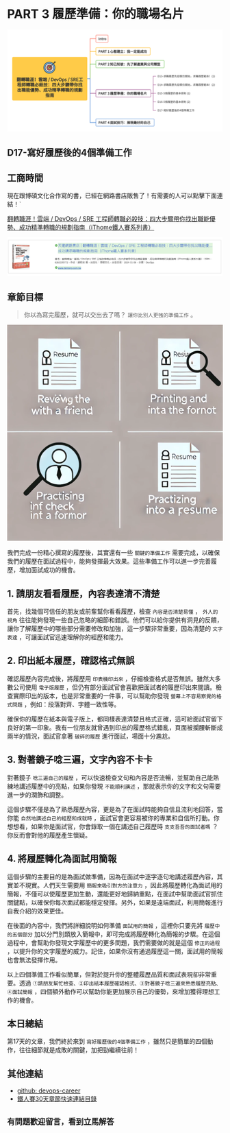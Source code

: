 # PART 3 履歷準備：你的職場名片

![鐵人賽-30Days-P3](https://github.com/qwedsazxc78/devops-career/raw/main/docs/img/30Days-P3.png)

## D17-寫好履歷後的4個準備工作

## 工商時間

現在跟博碩文化合作寫的書，已經在網路書店販售了！有需要的人可以點擊下面連結！`

[翻轉職涯！雲端 / DevOps / SRE 工程師轉職必殺技：四大步驟帶你找出職能優勢、成功精準轉職的規劃指南（iThome鐵人賽系列書）](https://heyurl.cc/lQ3e4)

![books](https://github.com/qwedsazxc78/devops-career/raw/main/docs/img/books.png)

## 章節目標

> 你以為寫完履歷，就可以交出去了嗎？ `讓你比別人更強的準備工作` 。

![D17-寫好履歷後的4個準備工作](https://github.com/qwedsazxc78/devops-career/raw/main/docs/img/D17.png)

我們完成一份精心撰寫的履歷後，其實還有一些 `關鍵的準備工作` 需要完成，以確保我們的履歷在面試過程中，能夠發揮最大效果。這些準備工作可以進一步完善履歷，增加面試成功的機會。

## 1. 請朋友看看履歷，內容表達清不清楚

首先，找幾個可信任的朋友或前輩幫你看看履歷，檢查 `內容是否清楚易懂` ， `外人的視角` 往往能夠發現一些自己忽略的細節和錯誤。他們可以給你提供有洞見的反饋，讓你了解履歷中的哪些部分需要修改和加強，這一步驟非常重要，因為清楚的 `文字表達` ，可讓面試官迅速理解你的經歷和能力。

## 2. 印出紙本履歷，確認格式無誤

確認履歷內容完成後，將履歷用 `印表機印出來` ，仔細檢查格式是否無誤。雖然大多數公司使用 `電子版履歷` ，但仍有部分面試官會喜歡把面試者的履歷印出來閱讀。檢查實際印出的版本，也是非常重要的一件事，可以幫助你發現 `螢幕上不容易察覺的格式問題` ，例如：段落對齊、字體一致性等。

確保你的履歷在紙本與電子版上，都同樣表達清楚且格式正確，這可給面試官留下良好的第一印象。我有一位朋友就曾遇到印出的履歷格式錯亂，頁面被攔腰斬斷成兩半的情況，面試官拿著 `破碎的履歷` 進行面試，場面十分尷尬。

## 3. 對著鏡子唸三遍，文字內容不卡卡

對著鏡子 `唸三遍自己的履歷` ，可以快速檢查文句和內容是否流暢，並幫助自己能熟練地講述履歷中的亮點，如果你發現 `不能順利講述` ，那就表示你的文字和文句需要進一步的潤飾和調整。

這個步驟不僅是為了熟悉履歷內容，更是為了在面試時能夠自信且流利地回答，當你能 `自然地講述自己的經歷和成就時` ，面試官會更容易被你的專業和自信所打動。你想想看，如果你是面試官，你會錄取一個在講述自己履歷時 `支支吾吾的面試者嗎` ？你反而會對他的履歷產生懷疑。

## 4. 將履歷轉化為面試用簡報

這個步驟的主要目的是為面試做準備，因為在面試中逐字逐句地講述履歷內容，其實並不現實。人們天生需要用 `簡報來吸引對方的注意力` ，因此將履歷轉化為面試用的簡報，不僅可以使履歷更加生動，還能更好地歸納重點，在面試中幫助面試官抓住關鍵點，以確保你每次面試都能穩定發揮。另外，如果是遠端面試，利用簡報進行自我介紹的效果更佳。

在後面的內容中，我們將詳細說明如何準備 `面試用的簡報` ，這裡你只要先將 `履歷中的五個部分` 加以分門別類放入簡報中，即可完成將履歷轉化為簡報的步驟。在這個過程中，會幫助你發現文字履歷中的更多問題，我們需要做的就是這個 `修正的過程` ，以提升你的文字履歷的威力。記住，如果你沒有通過履歷這一關，面試用的簡報也會無法發揮作用。

以上四個準備工作看似簡單，但對於提升你的整體履歷品質和面試表現卻非常重要。透過 `①請朋友幫忙檢查、②印出紙本履歷確認格式、③對著鏡子唸三遍來熟悉履歷亮點、④面試簡報` ，四個額外動作可以幫助你能更加展示自己的優勢，來增加獲得理想工作的機會。

## 本日總結

第17天的文章，我們終於來到 `寫好履歷後的4個準備工作` ，雖然只是簡單的四個動作，往往細節就是成敗的關鍵，加把勁繼續往前！

## 其他連結

* [github: devops-career](https://github.com/qwedsazxc78/devops-career/tree/main)
* [鐵人賽30天章節快速連結目錄](https://ithelp.ithome.com.tw/articles/10351094)

## `有問題歡迎留言，看到立馬解答`
